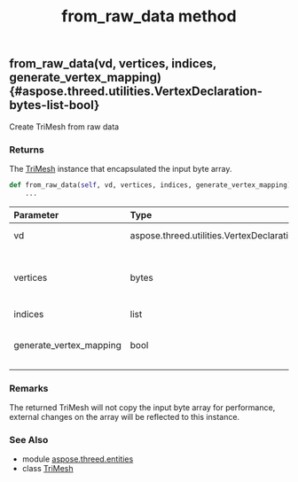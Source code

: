 ﻿---
title: from_raw_data method
second_title: Aspose.3D for Python via .NET API References
description: 
type: docs
weight: 70
url: /python-net/aspose.threed.entities/trimesh/from_raw_data/
is_root: false
---

## from_raw_data(vd, vertices, indices, generate_vertex_mapping) {#aspose.threed.utilities.VertexDeclaration-bytes-list-bool}

Create TriMesh from raw data


### Returns 


The [TriMesh](/3d/python-net/aspose.threed.entities/trimesh) instance that encapsulated the input byte array.


```python
def from_raw_data(self, vd, vertices, indices, generate_vertex_mapping):
    ...
```


| Parameter | Type | Description |
| :- | :- | :- |
| vd | aspose.threed.utilities.VertexDeclaration | Vertex declaration, must contains at least one field. |
| vertices | bytes | The input vertex data, the minimum length of the vertices must be greater or equal to vertex declaration's size |
| indices | list | The triangle indices |
| generate_vertex_mapping | bool | Generate [Vertex](/3d/python-net/aspose.threed.utilities/vertex) for each vertex, which is not necessary for just serialization/deserialization. |
### Remarks

The returned TriMesh will not copy the input byte array for performance, external changes on the array will be reflected to this instance.


### See Also
* module [aspose.threed.entities](../../)
* class [TriMesh](/3d/python-net/aspose.threed.entities/trimesh)
